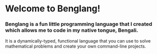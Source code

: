# Welcome to Benglang!

### Benglang is a fun little programming language that I created which allows me to code in my native tongue, Bengali. 
It is a dynamically-typed, functional language that you can use to solve mathematical problems and create your own command-line projects.
